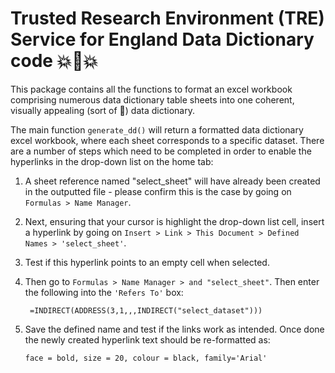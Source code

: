 # Trusted Research Environment (TRE) Service for England Data Dictionary code 💥📖💥

This package contains all the functions to format an excel workbook comprising numerous data dictionary table sheets into one coherent, visually appealing (sort of 🤔) data dictionary.

The main function `generate_dd()` will return a formatted data dictionary excel workbook, where each sheet corresponds to a specific dataset. There are a number of steps which need to be completed in order to enable the hyperlinks in the drop-down list on the home tab:

1. A sheet reference named "select_sheet" will have already been created in the outputted file - please confirm this is the case by going on `Formulas > Name Manager`.

2. Next, ensuring that your cursor is highlight the drop-down list cell, insert a hyperlink by going on `Insert > Link > This Document > Defined Names > 'select_sheet'`.

3. Test if this hyperlink points to an empty cell when selected.

4. Then go to `Formulas > Name Manager > and "select_sheet"`. Then enter the following into the `'Refers To'` box:

        =INDIRECT(ADDRESS(3,1,,,INDIRECT("select_dataset")))

5.  Save the defined name and test if the links work as intended. Once done the newly created hyperlink text should be re-formatted as:

    `face = bold, size = 20, colour = black, family='Arial'`
